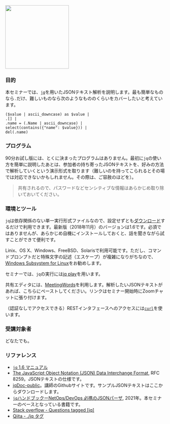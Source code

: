 <img src="https://stedolan.github.io/jq/jq.png" width="200">

### 目的

本セミナーでは、[`jq`](https://stedolan.github.io/jq/)を用いたJSONテキスト解析を説明します。最も簡単なものなら`.`だけ、難しいものなら次のようなもののくらいをカバーしたいと考えています。

```
($value | ascii_downcase) as $value |
.[] |
.name = (.Name | ascii_downcase) |
select(contains({"name": $value})) |
del(.name)
```



### プログラム

90分お試し版には、とくに決まったプログラムはありません。最初に`jq`の使い方を簡単に説明したあとは、参加者の持ち寄ったJSONテキストを、好みの方法で解析していくという演示形式を取ります（難しいのを持ってこられるとその場では対応できないかもしれません。その際は、ご容赦のほどを）。

> 共有されるので、パスワードなどセンシティブな情報はあらかじめ取り除いておいてください。


### 環境とツール

`jq`は依存関係のない単一実行形式ファイルなので、設定せずとも[ダウンロード](https://stedolan.github.io/jq/download/)するだけで利用できます。最新版（2018年11月）のバージョンは1.6です。必須ではありませんが、あらかじめ自機にインストールしておくと、話を聞きながら試すことができて便利です。

Linix、OS X、Windows、FreeBSD、Solarisで利用可能です。ただし、コマンドプロンプトだと特殊文字の記述（エスケープ）が複雑になりがちなので、[Windows Subsystem for Linux](https://docs.microsoft.com/en-us/windows/wsl/)をお勧めします。

セミナーでは、`jq`の実行には[jq play](https://jqplay.org/)を用います。

共有エディタには、[MeetingWords](http://meetingwords.com/)を利用します。解析したいJSONテキストがあれば、こちらにペーストしてください。リンクはセミナー開始時にZoomチャットに張り付けます。

（認証なしでアクセスできる）RESTインタフェースへのアクセスには[`curl`](https://curl.se/)を使います。


### 受講対象者

どなたでも。


### リファレンス

- [`jq` 1.6 マニュアル](https://stedolan.github.io/jq/manual/v1.6/)
- [The JavaScript Object Notation (JSON) Data Interchange Format](https://tools.ietf.org/html/rfc8259"), RFC 8259。JSONテキストの仕様です。
- [jqDoc-public](https://github.com/stoyosawa/jqDoc-public)。講師のGithubサイトです。サンプルJSONテキストはここからダウンロードします。
- [`jq`ハンドブックーNetOps/DevOps 必携のJSONパーザ](http://www.cutt.co.jp/book/978-4-87783-491-3.html), 2021年。本セミナーのベースとなっている書籍です。
- [Stack overflow - Questions tagged [jq]](https://stackoverflow.com/questions/tagged/jq)
- [Qiita - ./jq タグ](https://qiita.com/tags/jq)
